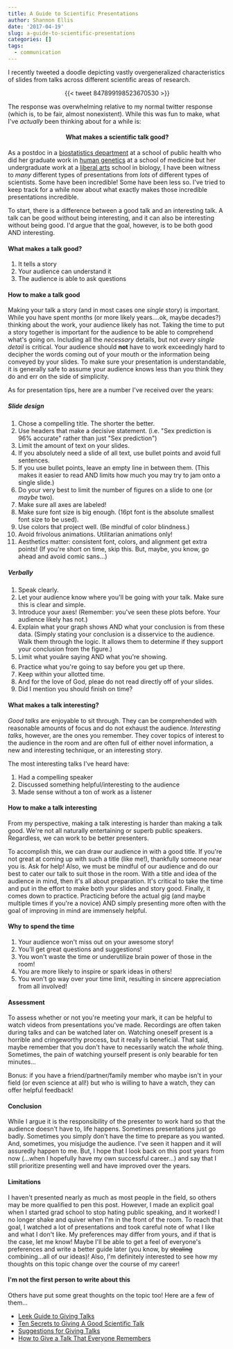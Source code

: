 ```yaml
---
title: A Guide to Scientific Presentations
author: Shannon Ellis
date: '2017-04-19'
slug: a-guide-to-scientific-presentations
categories: []
tags:
  - communication
---
```


I recently tweeted a doodle depicting vastly overgeneralized characteristics of slides from talks across different scientific areas of research. 

<center>{{< tweet 847899198523670530 >}}</center>

The response was overwhelming relative to my normal twitter response (which is, to be fair, almost nonexistent). While this was fun to make, what I've *actually* been thinking about for a while is: 

 <center> <h4>What makes a scientific talk good? </h4></center>

As a postdoc in a [biostatistics department](http://www.jhsph.edu/departments/biostatistics/hop) at a school of public health who did her graduate work in [human genetics](https://igm.jhmi.edu/ki) at a school of medicine but her undergraduate work at a [liberal arts](https://www.kings.edu/) school in biology, I have been witness to *many* different types of presentations from *lots* of different types of scientists. Some have been incredible! Some have been less so. I've tried to keep track for a while now about what exactly makes those incredible presentations incredible.

To start, there is a difference between a good talk and an interesting talk. A talk can be good without being interesting, and it can also be interesting without being good. I'd argue that the goal, however, is to be both good AND interesting. 

#### What makes a talk good?

1. It tells a story
2. Your audience can understand it
3. The audience is able to ask questions

#### How to make a talk good

Making your talk a story (and in most cases one *single* story) is important. While you have spent months (or more likely years....ok, maybe decades?) thinking about the work, your audience likely has not. Taking the time to put a story together is important for the audience to be able to comprehend what's going on. Including all the *necessary* details, but not *every single detail* is critical. Your audience should **not** have to work exceedingly hard to decipher the words coming out of your mouth or the information being conveyed by your slides. To make sure your presentation is understandable, it is generally safe to assume your audience knows less than you think they do and err on the side of simplicity.

As for presentation tips, here are a number I've received over the years:

##### **Slide design**

1. Chose a compelling title. The shorter the better.
2. Use headers that make a decisive statement. (i.e. "Sex prediction is 96% accurate" rather than just "Sex prediction")
3. Limit the amount of text on your slides.
4. If you absolutely need a slide of all text, use bullet points and avoid full sentences.
5. If you use bullet points, leave an empty line in between them. (This makes it easier to read AND limits how much you may try to jam onto a single slide.)
6. Do your very best to limit the number of figures on a slide to one (or *maybe* two).  
7. Make sure all axes are labeled!
7. Make sure font size is big enough. (16pt font is the absolute smallest font size to be used).
9. Use colors that project well. (Be mindful of color blindness.)
10. Avoid frivolous animations. Utilitarian animations only!
11. Aesthetics matter: consistent font, colors, and alignment get extra points! (If you're short on time, skip this. But, maybe, you know, go ahead and avoid comic sans...)

##### **Verbally**

1. Speak clearly.
2. Let your audience know where you'll be going with your talk. Make sure this is clear and simple.
3. Introduce your axes! (Remember: you've seen these plots before. Your audience likely has not.)
4. Explain what your graph shows AND what your conclusion is from these data. (Simply stating your conclusion is a disservice to the audience. Walk them through the logic. It allows them to determine if they support your conclusion from the figure.)
5. Limit what youâre saying AND what you're showing. 
6. Practice what you're going to say before you get up there.
7. Keep within your allotted time.
8. And for the love of God, pleae do not read directly off of your slides.
9. Did I mention you should finish on time?

#### What makes a talk interesting?

*Good talks* are enjoyable to sit through. They can be comprehended with reasonable amounts of focus and do not exhaust the audience. *Interesting talks*, however, are the ones you remember. They cover topics of interest to the audience in the room and are often full of either novel information, a new and interesting technique, or an interesting story. 

The most interesting talks I've heard have:

1. Had a compelling speaker 
2. Discussed something helpful/interesting to the audience
3. Made sense without a ton of work as a listener 

#### How to make a talk interesting

From my perspective, making a talk interesting is harder than making a talk good. We're not all naturally entertaining or superb public speakers. Regardless, we can work to be better presenters. 

To accomplish this, we can draw our audience in with a good title. If you're not great at coming up with such a title (like me!), thankfully someone near you is. Ask for help! Also, we must be mindful of our audience and do our best to cater our talk to suit those in the room. With a title and idea of the audience in mind, then it's all about preparation. It's critical to take the time and put in the effort to make both your slides and story good. Finally, it comes down to practice. Practicing before the actual gig (and maybe multiple times if you're a novice) AND simply presenting more often with the goal of improving in mind are immensely helpful. 

#### Why to spend the time

1. Your audience won't miss out on your awesome story!
2. You'll get great questions and suggestions! 
3. You won't waste the time or underutilize brain power of those in the room!
4. You are more likely to inspire or spark ideas in others!
5. You won't go way over your time limit, resulting in sincere appreciation from all involved!

#### Assessment

To assess whether or not you're meeting your mark, it can be helpful to watch videos from presentations you've made.  Recordings are often taken during talks and can be watched later on. Watching oneself present is a horrible and cringeworthy process, but it really is beneficial. That said, maybe remember that you don't have to necessarily watch the *whole* thing. Sometimes, the pain of watching yourself present is only bearable for ten minutes...

Bonus: if you have a friend/partner/family member who maybe isn't in your field (or even science at all!) but who is willing to have a watch, they can offer helpful feedback!

#### Conclusion

While I argue it is the responsibility of the presenter to work hard so that the audience doesn't have to, life happens. Sometimes presentations just go badly. Sometimes you simply don't have the time to prepare as you wanted. And, sometimes, you misjudge the audience. I've seen it happen and it will assuredly happen to me. But, I hope that I look back on this post years from now (...when I hopefully have my own successful career...) and say that I still prioritize presenting well and have improved over the years.

#### Limitations

I haven't presented nearly as much as most people in the field, so others may be more qualified to pen this post. However, I made an explicit goal when I started grad school to stop hating public speaking, and it worked! I no longer shake and quiver when I'm in the front of the room. To reach that goal, I watched a lot of presentations and took careful note of what I like and what I don't like. My preferences may differ from yours, and if that is the case, let me know! Maybe I'll be able to get a feel of everyone's preferences and write a better guide later (you know, by ~~stealing~~ combining...all of our ideas)! Also, I'm definitely interested to see how my thoughts on this topic change over the course of my career! 

#### I'm not the first person to write about this 

Others have put some great thoughts on the topic too! Here are a few of them...

* [Leek Guide to Giving Talks](https://github.com/jtleek/talkguide)
* [Ten Secrets to Giving A Good Scientific Talk](http://www.cgd.ucar.edu/cms/agu/scientific_talk.html)
* [Suggestions for Giving Talks](https://arxiv.org/pdf/gr-qc/9703019.pdf)
* [How to Give a Talk That Everyone Remembers](https://blog.f1000.com/2014/08/13/how-to-give-a-talk-that-everyone-remembers/)
